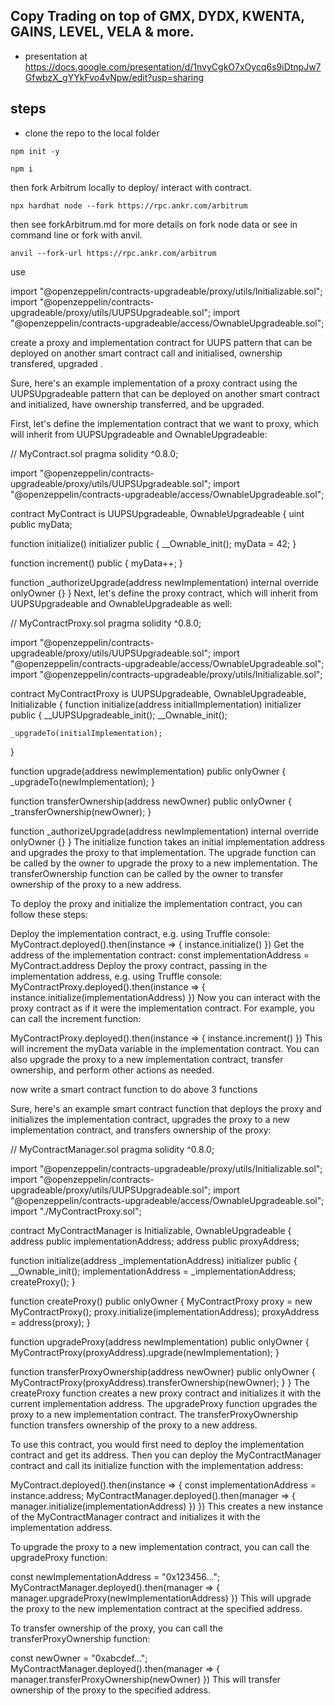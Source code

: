 ## Copy Trading on top of GMX, DYDX, KWENTA, GAINS, LEVEL, VELA & more.
- presentation at https://docs.google.com/presentation/d/1nvyCgkO7xOycq6s9iDtnpJw7GfwbzX_gYYkFvo4vNpw/edit?usp=sharing


## steps

- clone the repo to the local folder
```
npm init -y
```
```
npm i
```

then fork Arbitrum locally to deploy/ interact with contract.

```
npx hardhat node --fork https://rpc.ankr.com/arbitrum
```


then see forkArbitrum.md for more details on fork node data or see in command line 
or fork with anvil.

```
anvil --fork-url https://rpc.ankr.com/arbitrum
```

use

import "@openzeppelin/contracts-upgradeable/proxy/utils/Initializable.sol";
import "@openzeppelin/contracts-upgradeable/proxy/utils/UUPSUpgradeable.sol";
import "@openzeppelin/contracts-upgradeable/access/OwnableUpgradeable.sol";

create a proxy and implementation contract for UUPS pattern that can be deployed on another smart contract call and initialised, ownership transfered, upgraded .

Sure, here's an example implementation of a proxy contract using the UUPSUpgradeable pattern that can be deployed on another smart contract and initialized, have ownership transferred, and be upgraded.

First, let's define the implementation contract that we want to proxy, which will inherit from UUPSUpgradeable and OwnableUpgradeable:

// MyContract.sol
pragma solidity ^0.8.0;

import "@openzeppelin/contracts-upgradeable/proxy/utils/UUPSUpgradeable.sol";
import "@openzeppelin/contracts-upgradeable/access/OwnableUpgradeable.sol";

contract MyContract is UUPSUpgradeable, OwnableUpgradeable {
  uint public myData;

  function initialize() initializer public {
    __Ownable_init();
    myData = 42;
  }

  function increment() public {
    myData++;
  }

  function _authorizeUpgrade(address newImplementation) internal override onlyOwner {}
}
Next, let's define the proxy contract, which will inherit from UUPSUpgradeable and OwnableUpgradeable as well:

// MyContractProxy.sol
pragma solidity ^0.8.0;

import "@openzeppelin/contracts-upgradeable/proxy/utils/UUPSUpgradeable.sol";
import "@openzeppelin/contracts-upgradeable/access/OwnableUpgradeable.sol";
import "@openzeppelin/contracts-upgradeable/proxy/utils/Initializable.sol";

contract MyContractProxy is UUPSUpgradeable, OwnableUpgradeable, Initializable {
  function initialize(address initialImplementation) initializer public {
    __UUPSUpgradeable_init();
    __Ownable_init();

    _upgradeTo(initialImplementation);
  }

  function upgrade(address newImplementation) public onlyOwner {
    _upgradeTo(newImplementation);
  }

  function transferOwnership(address newOwner) public onlyOwner {
    _transferOwnership(newOwner);
  }

  function _authorizeUpgrade(address newImplementation) internal override onlyOwner {}
}
The initialize function takes an initial implementation address and upgrades the proxy to that implementation. The upgrade function can be called by the owner to upgrade the proxy to a new implementation. The transferOwnership function can be called by the owner to transfer ownership of the proxy to a new address.

To deploy the proxy and initialize the implementation contract, you can follow these steps:

Deploy the implementation contract, e.g. using Truffle console:
MyContract.deployed().then(instance => { instance.initialize() })
Get the address of the implementation contract:
const implementationAddress = MyContract.address
Deploy the proxy contract, passing in the implementation address, e.g. using Truffle console:
MyContractProxy.deployed().then(instance => { instance.initialize(implementationAddress) })
Now you can interact with the proxy contract as if it were the implementation contract. For example, you can call the increment function:

MyContractProxy.deployed().then(instance => { instance.increment() })
This will increment the myData variable in the implementation contract. You can also upgrade the proxy to a new implementation contract, transfer ownership, and perform other actions as needed.

now write a smart contract function to do above 3 functions

Sure, here's an example smart contract function that deploys the proxy and initializes the implementation contract, upgrades the proxy to a new implementation contract, and transfers ownership of the proxy:

// MyContractManager.sol
pragma solidity ^0.8.0;

import "@openzeppelin/contracts-upgradeable/proxy/utils/Initializable.sol";
import "@openzeppelin/contracts-upgradeable/proxy/utils/UUPSUpgradeable.sol";
import "@openzeppelin/contracts-upgradeable/access/OwnableUpgradeable.sol";
import "./MyContractProxy.sol";

contract MyContractManager is Initializable, OwnableUpgradeable {
  address public implementationAddress;
  address public proxyAddress;

  function initialize(address _implementationAddress) initializer public {
    __Ownable_init();
    implementationAddress = _implementationAddress;
    createProxy();
  }

  function createProxy() public onlyOwner {
    MyContractProxy proxy = new MyContractProxy();
    proxy.initialize(implementationAddress);
    proxyAddress = address(proxy);
  }

  function upgradeProxy(address newImplementation) public onlyOwner {
    MyContractProxy(proxyAddress).upgrade(newImplementation);
  }

  function transferProxyOwnership(address newOwner) public onlyOwner {
    MyContractProxy(proxyAddress).transferOwnership(newOwner);
  }
}
The createProxy function creates a new proxy contract and initializes it with the current implementation address. The upgradeProxy function upgrades the proxy to a new implementation contract. The transferProxyOwnership function transfers ownership of the proxy to a new address.

To use this contract, you would first need to deploy the implementation contract and get its address. Then you can deploy the MyContractManager contract and call its initialize function with the implementation address:

MyContract.deployed().then(instance => { 
  const implementationAddress = instance.address;
  MyContractManager.deployed().then(manager => { manager.initialize(implementationAddress) })
})
This creates a new instance of the MyContractManager contract and initializes it with the implementation address.

To upgrade the proxy to a new implementation contract, you can call the upgradeProxy function:

const newImplementationAddress = "0x123456...";
MyContractManager.deployed().then(manager => { manager.upgradeProxy(newImplementationAddress) })
This will upgrade the proxy to the new implementation contract at the specified address.

To transfer ownership of the proxy, you can call the transferProxyOwnership function:

const newOwner = "0xabcdef...";
MyContractManager.deployed().then(manager => { manager.transferProxyOwnership(newOwner) })
This will transfer ownership of the proxy to the specified address.

